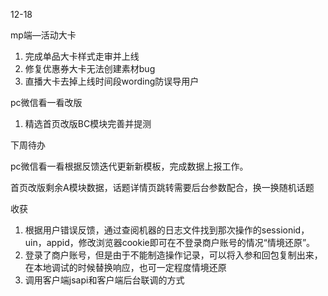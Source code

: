 12-18

mp端—活动大卡

1. 完成单品大卡样式走审并上线
2. 修复优惠券大卡无法创建素材bug
3. 直播大卡去掉上线时间段wording防误导用户

pc微信看一看改版

1. 精选首页改版BC模块完善并提测



下周待办

pc微信看一看根据反馈迭代更新新模板，完成数据上报工作。

首页改版剩余A模块数据，话题详情页跳转需要后台参数配合，换一换随机话题





收获

1. 根据用户错误反馈，通过查阅机器的日志文件找到那次操作的sessionid，uin，appid，修改浏览器cookie即可在不登录商户账号的情况“情境还原”。
2. 登录了商户账号，但是由于不能制造操作记录，可以将入参和回包复制出来，在本地调试的时候替换响应，也可一定程度情境还原
3. 调用客户端jsapi和客户端后台联调的方式